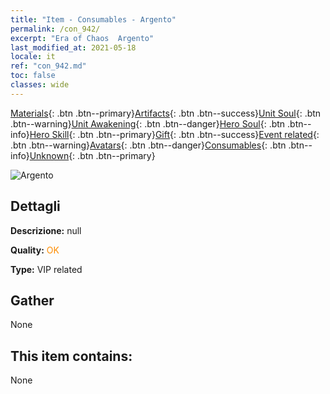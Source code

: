 ```yaml
---
title: "Item - Consumables - Argento"
permalink: /con_942/
excerpt: "Era of Chaos  Argento"
last_modified_at: 2021-05-18
locale: it
ref: "con_942.md"
toc: false
classes: wide
---
```

 [Materials](/ItemsIT/){: .btn .btn--primary}[Artifacts](/ItemsIT/Artifacts/){: .btn .btn--success}[Unit Soul](/ItemsIT/UnitSoul/){: .btn .btn--warning}[Unit Awakening](/ItemsIT/UnitAwakening/){: .btn .btn--danger}[Hero Soul](/ItemsIT/HeroSoul/){: .btn .btn--info}[Hero Skill](/ItemsIT/HeroSkill/){: .btn .btn--primary}[Gift](/ItemsIT/Gift/){: .btn .btn--success}[Event related](/ItemsIT/Events/){: .btn .btn--warning}[Avatars](/ItemsIT/Avatars/){: .btn .btn--danger}[Consumables](/ItemsIT/Consumables/){: .btn .btn--info}[Unknown](/ItemsIT/Unknown/){: .btn .btn--primary}

 ![Argento](/images/t/i_4003401.png)

## Dettagli
 **Descrizione:** null

 **Quality:** <span style="color: #FF8C00">OK</span>

 **Type:** VIP related

## Gather

  None

## This item contains:

  None

